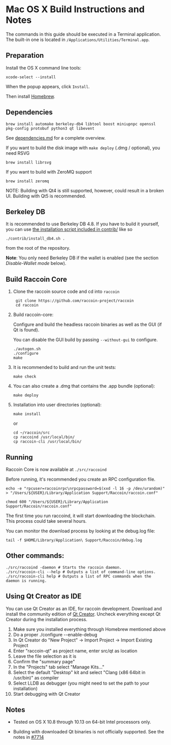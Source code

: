 Mac OS X Build Instructions and Notes
====================================
The commands in this guide should be executed in a Terminal application.
The built-in one is located in `/Applications/Utilities/Terminal.app`.

Preparation
-----------
Install the OS X command line tools:

`xcode-select --install`

When the popup appears, click `Install`.

Then install [Homebrew](https://brew.sh).

Dependencies
----------------------

    brew install automake berkeley-db4 libtool boost miniupnpc openssl pkg-config protobuf python3 qt libevent

See [dependencies.md](dependencies.md) for a complete overview.

If you want to build the disk image with `make deploy` (.dmg / optional), you need RSVG

    brew install librsvg

If you want to build with ZeroMQ support
    
    brew install zeromq

NOTE: Building with Qt4 is still supported, however, could result in a broken UI. Building with Qt5 is recommended.

Berkeley DB
-----------
It is recommended to use Berkeley DB 4.8. If you have to build it yourself,
you can use [the installation script included in contrib/](/contrib/install_db4.sh)
like so

```shell
./contrib/install_db4.sh .
```

from the root of the repository.

**Note**: You only need Berkeley DB if the wallet is enabled (see the section *Disable-Wallet mode* below).

Build Raccoin Core
------------------------

1. Clone the raccoin source code and cd into `raccoin`

        git clone https://github.com/raccoin-project/raccoin
        cd raccoin

2.  Build raccoin-core:

    Configure and build the headless raccoin binaries as well as the GUI (if Qt is found).

    You can disable the GUI build by passing `--without-gui` to configure.

        ./autogen.sh
        ./configure
        make

3.  It is recommended to build and run the unit tests:

        make check

4.  You can also create a .dmg that contains the .app bundle (optional):

        make deploy

5.  Installation into user directories (optional):

        make install

    or

        cd ~/raccoin/src
        cp raccoind /usr/local/bin/
        cp raccoin-cli /usr/local/bin/

Running
-------

Raccoin Core is now available at `./src/raccoind`

Before running, it's recommended you create an RPC configuration file.

    echo -e "rpcuser=raccoinrpc\nrpcpassword=$(xxd -l 16 -p /dev/urandom)" > "/Users/${USER}/Library/Application Support/Raccoin/raccoin.conf"

    chmod 600 "/Users/${USER}/Library/Application Support/Raccoin/raccoin.conf"

The first time you run raccoind, it will start downloading the blockchain. This process could take several hours.

You can monitor the download process by looking at the debug.log file:

    tail -f $HOME/Library/Application\ Support/Raccoin/debug.log

Other commands:
-------

    ./src/raccoind -daemon # Starts the raccoin daemon.
    ./src/raccoin-cli --help # Outputs a list of command-line options.
    ./src/raccoin-cli help # Outputs a list of RPC commands when the daemon is running.

Using Qt Creator as IDE
------------------------
You can use Qt Creator as an IDE, for raccoin development.
Download and install the community edition of [Qt Creator](https://www.qt.io/download/).
Uncheck everything except Qt Creator during the installation process.

1. Make sure you installed everything through Homebrew mentioned above
2. Do a proper ./configure --enable-debug
3. In Qt Creator do "New Project" -> Import Project -> Import Existing Project
4. Enter "raccoin-qt" as project name, enter src/qt as location
5. Leave the file selection as it is
6. Confirm the "summary page"
7. In the "Projects" tab select "Manage Kits..."
8. Select the default "Desktop" kit and select "Clang (x86 64bit in /usr/bin)" as compiler
9. Select LLDB as debugger (you might need to set the path to your installation)
10. Start debugging with Qt Creator

Notes
-----

* Tested on OS X 10.8 through 10.13 on 64-bit Intel processors only.

* Building with downloaded Qt binaries is not officially supported. See the notes in [#7714](https://github.com/bitcoin/bitcoin/issues/7714)
